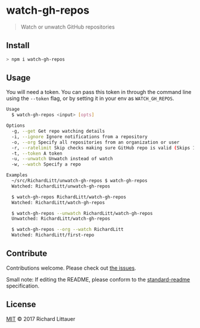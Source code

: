 # watch-gh-repos

> Watch or unwatch GitHub repositories

## Install

```sh
> npm i watch-gh-repos
```

## Usage

You will need a token. You can pass this token in through the command line using the `--token` flag, or by setting it in your env as `WATCH_GH_REPOS`.

```sh
Usage
  $ watch-gh-repos <input> [opts]

Options
  -g, --get Get repo watching details
  -i, --ignore Ignore notifications from a repository
  -o, --org Specify all repositories from an organization or user
  -r, --ratelimit Skip checks making sure GitHub repo is valid (Skips 1 hit per repo)
  -t, --token A token
  -u, --unwatch Unwatch instead of watch
  -w, --watch Specify a repo

Examples
  ~/src/RichardLitt/unwatch-gh-repos $ watch-gh-repos
  Watched: RichardLitt/unwatch-gh-repos

  $ watch-gh-repos RichardLitt/watch-gh-repos
  Watched: RichardLitt/watch-gh-repos

  $ watch-gh-repos --unwatch RichardLitt/watch-gh-repos
  Unwatched: RichardLitt/watch-gh-repos

  $ watch-gh-repos --org --watch RichardLitt
  Watched: RichardLitt/first-repo
```

## Contribute

Contributions welcome. Please check out [the issues](https://github.com/RichardLitt/watch-gh-repos/issues).

Small note: If editing the README, please conform to the [standard-readme](https://github.com/RichardLitt/standard-readme) specification.

## License

[MIT](LICENSE) © 2017 Richard Littauer

